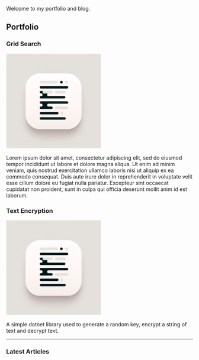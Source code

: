 Welcome to my portfolio and blog.

## Portfolio


### Grid Search
![Portfolio Image](/docs/assets/images/portfolio-graphic-256.png)

Lorem ipsum dolor sit amet, consectetur adipiscing elit, sed do eiusmod tempor incididunt ut labore et dolore magna aliqua. Ut enim ad minim veniam, quis nostrud exercitation ullamco laboris nisi ut aliquip ex ea commodo consequat. Duis aute irure dolor in reprehenderit in voluptate velit esse cillum dolore eu fugiat nulla pariatur. Excepteur sint occaecat cupidatat non proident, sunt in culpa qui officia deserunt mollit anim id est laborum.


### Text Encryption
[<img src="/docs/assets/images/portfolio-graphic-256.png">](https://github.com/ryancronrath/TextEncryption)

A simple dotnet library used to generate a random key, encrypt a string of text and decrypt text.

---

### Latest Articles